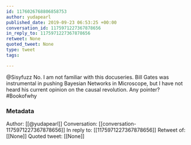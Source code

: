 ```yaml
---
id: 1176026768806858753
author: yudapearl
published_date: 2019-09-23 06:53:25 +00:00
conversation_id: 1175971227367878656
in_reply_to: 1175971227367878656
retweet: None
quoted_tweet: None
type: tweet
tags:

---
```


@Sisyfuzz No. I am not familiar with this docuseries. Bill Gates was instrumental in pushing Bayesian Networks in Microscope, but I have not heard his current opinion on the causal revolution. Any pointer? #Bookofwhy

### Metadata

Author: [[@yudapearl]]
Conversation: [[conversation-1175971227367878656]]
In reply to: [[1175971227367878656]]
Retweet of: [[None]]
Quoted tweet: [[None]]
